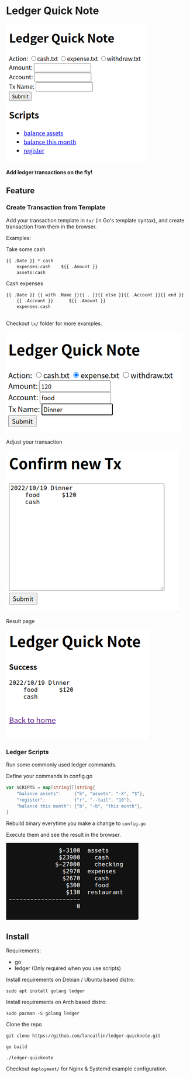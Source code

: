 # Ledger Quick Note

![screenshot](screenshots/home.png)

**Add ledger transactions on the fly!**

## Feature

### Create Transaction from Template

Add your transaction template in `tx/` (in Go's template syntax), and create transaction from them in the browser. 

Examples:

Take some cash
```
{{ .Date }} * cash
    expenses:cash    ${{ .Amount }}
    assets:cash

```

Cash expenses
```
{{ .Date }} {{ with .Name }}{{ . }}{{ else }}{{ .Account }}{{ end }}
    {{ .Account }}      ${{ .Amount }}
    expenses:cash
    
```

Checkout `tx/` folder for more examples.

![new action](screenshots/action.png)

Adjust your transaction

![confirm](screenshots/confirm.png)

Result page

![result](screenshots/success.png)

### Ledger Scripts

Run some commonly used ledger commands.

Define your commands in config.go

```go
var SCRIPTS = map[string][]string{
	"balance assets":     {"b", "assets", "-X", "$"},
	"register":           {"r", "--tail", "10"},
	"balance this month": {"b", "-b", "this month"},
}
```

Rebuild binary everytime you make a change to `config.go`

Execute them and see the result in the browser.

![execute result](screenshots/exec.png)

## Install

Requirements:
* go
* ledger (Only required when you use scripts)
 
Install requirements on Debian / Ubuntu based distro:
```
sudo apt install golang ledger
```

Install requirements on Arch based distro:
```
sudo pacman -S golang ledger
```

Clone the repo

```
git clone https://github.com/lancatlin/ledger-quicknote.git
```

```
go build
```

```
./ledger-quicknote
```

Checkout `deployment/` for Nginx & Systemd example configuration.

